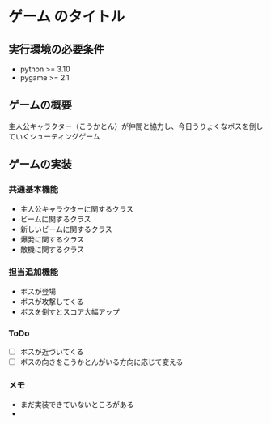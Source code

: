 # ゲーム のタイトル
## 実行環境の必要条件
* python >= 3.10
* pygame >= 2.1

## ゲームの概要
主人公キャラクター（こうかとん）が仲間と協力し、今日うりょくなボスを倒していくシューティングゲーム

## ゲームの実装
### 共通基本機能
* 主人公キャラクターに関するクラス
* ビームに関するクラス
* 新しいビームに関するクラス
* 爆発に関するクラス
* 敵機に関するクラス
### 担当追加機能
* ボスが登場
* ボスが攻撃してくる
* ボスを倒すとスコア大幅アップ
### ToDo
- [ ] ボスが近づいてくる
- [ ] ボスの向きをこうかとんがいる方向に応じて変える
### メモ
* まだ実装できていないところがある
* 
